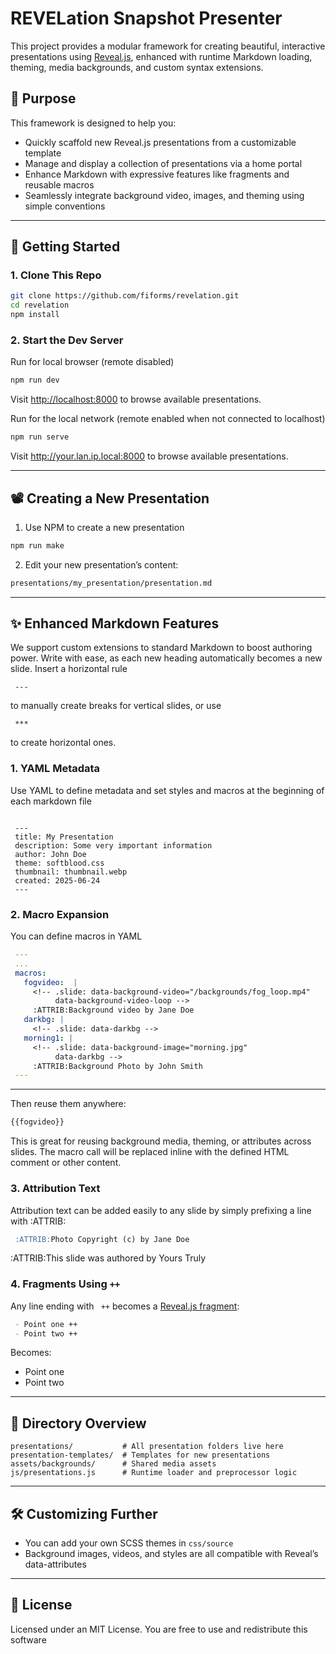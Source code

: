 # REVELation Snapshot Presenter

This project provides a modular framework for creating beautiful, interactive 
presentations using [Reveal.js](https://revealjs.com/), enhanced with runtime 
Markdown loading, theming, media backgrounds, and custom syntax extensions.

## 🎯 Purpose

This framework is designed to help you:

- Quickly scaffold new Reveal.js presentations from a customizable template
- Manage and display a collection of presentations via a home portal
- Enhance Markdown with expressive features like fragments and reusable macros
- Seamlessly integrate background video, images, and theming using simple conventions

---

## 🚀 Getting Started

### 1. Clone This Repo

```bash
git clone https://github.com/fiforms/revelation.git
cd revelation
npm install
```

### 2. Start the Dev Server

Run for local browser (remote disabled)
```bash
npm run dev
```
Visit [http://localhost:8000](http://localhost:8000) to browse available presentations.

Run for the local network (remote enabled when not connected to localhost)
```bash
npm run serve
```
Visit http://your.lan.ip.local:8000 to browse available presentations.


---

## 📽️ Creating a New Presentation

1. Use NPM to create a new presentation

```bash
npm run make
```

2. Edit your new presentation’s content:

```bash
presentations/my_presentation/presentation.md
```

---

## ✨ Enhanced Markdown Features 


We support custom extensions to standard Markdown to boost authoring power. Write with ease, as each
new heading automatically becomes a new slide. Insert a horizontal rule 

```end
 ---
```

to manually create breaks for vertical slides, or use 

```end
 ***
```

to create horizontal ones.

### 1. **YAML Metadata**

Use YAML to define metadata and set styles and macros at the beginning of each markdown file

```end

 ---
 title: My Presentation
 description: Some very important information
 author: John Doe
 theme: softblood.css
 thumbnail: thumbnail.webp
 created: 2025-06-24
 ---

```

### 2. **Macro Expansion**

You can define macros in YAML

```yaml
 ---
 ...
 macros:
   fogvideo:  |
     <!-- .slide: data-background-video="/backgrounds/fog_loop.mp4" 
          data-background-video-loop -->
     :ATTRIB:Background video by Jane Doe
   darkbg: |
     <!-- .slide: data-darkbg -->
   morning1: |
     <!-- .slide: data-background-image="morning.jpg" 
          data-darkbg -->
     :ATTRIB:Background Photo by John Smith
 ---
```

---

Then reuse them anywhere:

```markdown
{{fogvideo}}
```

This is great for reusing background media, theming, or attributes across slides.
The macro call will be replaced inline with the defined HTML comment or other content.

### 3. **Attribution Text**

Attribution text can be added easily to any slide by simply prefixing a line with :ATTRIB:

```markdown
 :ATTRIB:Photo Copyright (c) by Jane Doe
```

:ATTRIB:This slide was authored by Yours Truly

### 4. **Fragments Using `++`**

Any line ending with ` ++` becomes a [Reveal.js fragment](https://revealjs.com/fragments/):

```markdown
 - Point one ++ 
 - Point two ++ 
```

Becomes:

- Point one <!-- .element: class="fragment" -->
- Point two <!-- .element: class="fragment" -->


---

## 📁 Directory Overview

```
presentations/           # All presentation folders live here
presentation-templates/  # Templates for new presentations
assets/backgrounds/      # Shared media assets
js/presentations.js      # Runtime loader and preprocessor logic
```

---

## 🛠️ Customizing Further

* You can add your own SCSS themes in `css/source`
* Background images, videos, and styles are all compatible with Reveal’s data-attributes

---

## 📜 License

Licensed under an MIT License. You are free to use and redistribute this software

